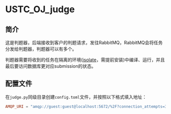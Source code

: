 # USTC_OJ_judge

## 简介

这是判题器，后端接收到客户的判题请求，发往RabbitMQ，RabbitMQ会将任务分发给判题器，判题器可以有多个。

判题器需要将收到的任务在隔离的环境([isolate](https://github.com/ioi/isolate)，需提前安装)中编译、运行，并且最后要访问数据库更对应submission的状态。

## 配置文件

在`judge.py`同级目录创建`config.toml`文件，并按照以下格式填入地址：

```toml
AMQP_URI = "amqp://guest:guest@localhost:5672/%2F?connection_attempts=3&heartbeat=3600"
```